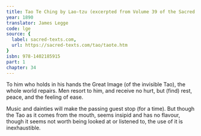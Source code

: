 ```yaml
---
title: Tao Te Ching by Lao-tzu (excerpted from Volume 39 of the Sacred Books of the East.)
year: 1890
translator: James Legge
code: lge
source: {
  label: sacred-texts.com,
  url: https://sacred-texts.com/tao/taote.htm
}
isbn: 978-1402185915
part: 1
chapter: 34
---
```

To him who holds in his hands the Great Image (of the invisible Tao), the whole world repairs. Men resort to him, and receive no hurt, but (find) rest, peace, and the feeling of ease. 

Music and dainties will make the passing guest stop (for a time).
But though the Tao as it comes from the mouth, seems insipid and has no flavour, though it seems not worth being looked at or listened to, the use of it is inexhaustible.